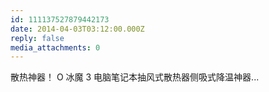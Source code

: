 ```yaml
---
id: 111137527879442173
date: 2014-04-03T03:12:00.000Z
reply: false
media_attachments: 0
---
```


散热神器！ O 冰魔 3 电脑笔记本抽风式散热器侧吸式降温神器... ​​​​

